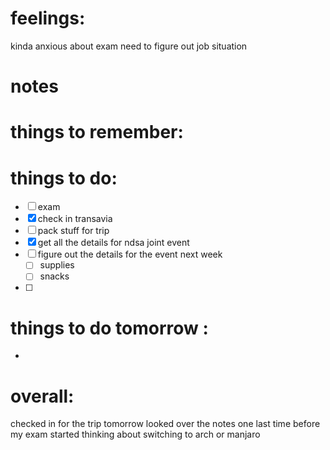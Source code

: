 # feelings:
kinda anxious about exam 
need to figure out job situation

# notes

# things to remember:

# things to do:
- [ ] exam
- [x] check in transavia 
- [ ] pack stuff for trip 
- [x] get all the details for ndsa joint event 
- [ ] figure out the details for the event next week 
	- [ ] supplies
	- [ ] snacks 
- [ ] 
# things to do tomorrow :
- 
# overall:
checked in for the trip tomorrow 
looked over the notes one last time before my exam 
started thinking about switching to arch or manjaro 
